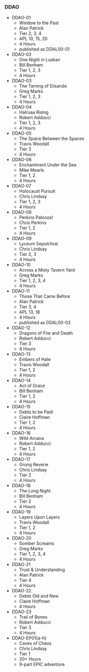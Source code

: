### DDAO
* DDAO-01
    * Window to the Past
    * Alan Patrick
    * Tier 2, 3, 4
    * APL 10, 15, 20
    * 4 Hours
    * published as DDAL00-01
* DDAO-02
    * One Night in Luskan
    * Bill Benham
    * Tier 1, 2, 3
    * 4 Hours
* DDAO-03
    * The Taming of Elisande
    * Greg Marks
    * Tier 1, 2, 3
    * 4 Hours
* DDAO-04
    * Halruaa Rising
    * Robert Adducci
    * Tier 1, 2, 3
    * 4 Hours
* DDAO-05
    * The Space Between the Spaces
    * Travis Woodall
    * Tier 3
    * 4 Hours
* DDAO-06
    * Enchantment Under the Sea
    * Mike Mearls
    * Tier 1, 2
    * 4 Hours
* DDAO-07
    * Holocaust Pursuit
    * Chris Lindsay
    * Tier 1, 2, 3
    * 4 Hours
* DDAO-08
    * Perkins Palooza!
    * Chris Perkins
    * Tier 1, 2
    * 4 Hours
* DDAO-09
    * Lyceum Sepulchral
    * Chris Lindsay
    * Tier 2, 3
    * 4 Hours
* DDAO-10
    * Across a Misty Tavern Yard
    * Greg Marks
    * Tier 1, 2, 3, 4
    * 4 Hours
* DDAO-11
    * Those That Came Before
    * Alan Patrick
    * Tier 3, 4
    * APL 13, 18
    * 4 Hours
    * published as DDAL00-03
* DDAO-12
    * Dragons of Fire and Death
    * Robert Adducci
    * Tier 3
    * 4 Hours
* DDAO-13
    * Embers of Hate
    * Travis Woodall
    * Tier 1, 2
    * 4 Hours
* DDAO-14
    * Act of Grace
    * Bill Benham
    * Tier 1, 2
    * 4 Hours
* DDAO-15
    * Debts to be Paid
    * Claire Hoffman
    * Tier 1, 2
    * 4 Hours
* DDAO-16
    * Wild Arcana
    * Robert Adducci
    * Tier 1, 2
    * 4 Hours
* DDAO-17
    * Grung Reverie
    * Chris Lindsay
    * Tier 2
    * 4 Hours
* DDAO-18
    * The Long Night
    * Bill Benham
    * Tier 2
    * 4 Hours
* DDAO-19
    * Layers Upon Layers
    * Travis Woodall
    * Tier 1, 2
    * 4 Hours
* DDAO-20
    * Somber Screams
    * Greg Marks
    * Tier 1, 2, 3, 4
    * 4 Hours
* DDAO-21
    * Trust & Understanding
    * Alan Patrick
    * Tier 4
    * 4 Hours
* DDAO-22
    * Debts Old and New
    * Claire Hoffman
    * 4 Hours
* DDAO-23
    * Trail of Bones
    * Robert Adducci
    * Tier 3
    * 4 Hours
* DDAO-EP01{a-h}
    * Caves of Chaos
    * Chris Lindsay
    * Tier 1
    * 20+ Hours
    * 9-part EPIC adventure
